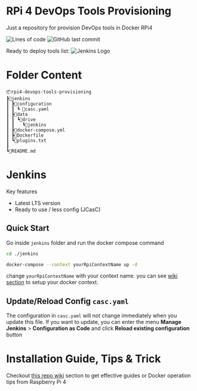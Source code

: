 # RPi 4 DevOps Tools Provisioning
Just a repository for provision DevOps tools in Docker RPi4

![Lines of code](https://img.shields.io/tokei/lines/github/doctor500/rpi4-devops-tools-provisioning?style=for-the-badge)
![GitHub last commit](https://img.shields.io/github/last-commit/doctor500/rpi4-devops-tools-provisioning?style=for-the-badge)

Ready to deploy tools list:
![Jenkins Logo](https://upload.wikimedia.org/wikipedia/commons/thumb/e/e3/Jenkins_logo_with_title.svg/1280px-Jenkins_logo_with_title.svg.png)

# Folder Content
```
📦rpi4-devops-tools-provisioning
┣📂jenkins   
┃ ┣📂configuration
┃ ┃ ┗ 📜casc.yaml
┃ ┣📂data
┃ ┃ ┗📂drive
┃ ┃   ┗📂jenkins
┃ ┣📜docker-compose.yml
┃ ┣🐳Dockerfile
┃ ┗🧾plugins.txt 
┃ 
┗🧾README.md
```

# Jenkins
Key features
- Latest LTS version
- Ready to use / less config (JCasC)

## Quick Start
Go inside `jenkins` folder and run the docker compose command
```bash
cd ./jenkins
```
```bash
docker-compose --context yourRpiContextName up -d
```
change `yourRpiContextName` with your context name. you can see [wiki section](https://github.com/doctor500/rpi4-devops-tools-provisioning#installation-guide-tips--trick) to setup your docker context.

## Update/Reload Config `casc.yaml`
The configuration in `casc.yaml` will not change immediately when you update this file. If you want to update, you can enter the menu **Manage Jenkins** > **Configuration as Code** and click **Reload existing configuration** button


# Installation Guide, Tips & Trick

Checkout [this repo wiki](https://github.com/doctor500/rpi4-devops-tools-provisioning/wiki) section to get effective guides or Docker operation tips from Raspberry Pi 4